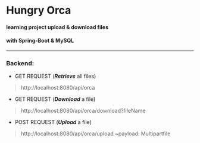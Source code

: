 # Hungry Orca

#### learning project upload & download files
#### with **Spring-Boot & MySQL**
___

### Backend:
+ GET REQUEST (***Retrieve*** all files)
> http://localhost:8080/api/orca
+ GET REQUEST (***Download*** a file)
> http://localhost:8080/api/orca/download?fileName
+ POST REQUEST (***Upload*** a file)
> http://localhost:8080/api/orca/upload
> ~payload: Multipartfile
